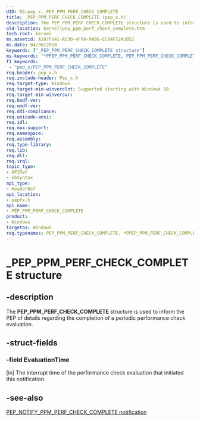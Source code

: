 ```yaml
---
UID: NS:pep_x._PEP_PPM_PERF_CHECK_COMPLETE
title: _PEP_PPM_PERF_CHECK_COMPLETE (pep_x.h)
description: The PEP_PPM_PERF_CHECK_COMPLETE structure is used to inform the PEP of details regarding the completion of a periodic performance check evaluation.
old-location: kernel\pep_ppm_perf_check_complete.htm
tech.root: kernel
ms.assetid: A107F641-AE30-4F99-9AB6-EC84F52A2B52
ms.date: 04/30/2018
keywords: ["_PEP_PPM_PERF_CHECK_COMPLETE structure"]
ms.keywords: "*PPEP_PPM_PERF_CHECK_COMPLETE, PEP_PPM_PERF_CHECK_COMPLETE, PEP_PPM_PERF_CHECK_COMPLETE structure [Kernel-Mode Driver Architecture], PPEP_PPM_PERF_CHECK_COMPLETE, PPEP_PPM_PERF_CHECK_COMPLETE structure pointer [Kernel-Mode Driver Architecture], _PEP_PPM_PERF_CHECK_COMPLETE, kernel.pep_ppm_perf_check_complete, pepfx/PEP_PPM_PERF_CHECK_COMPLETE, pepfx/PPEP_PPM_PERF_CHECK_COMPLETE"
f1_keywords:
 - "pep_x/PEP_PPM_PERF_CHECK_COMPLETE"
req.header: pep_x.h
req.include-header: Pep_x.h
req.target-type: Windows
req.target-min-winverclnt: Supported starting with Windows 10.
req.target-min-winversvr: 
req.kmdf-ver: 
req.umdf-ver: 
req.ddi-compliance: 
req.unicode-ansi: 
req.idl: 
req.max-support: 
req.namespace: 
req.assembly: 
req.type-library: 
req.lib: 
req.dll: 
req.irql: 
topic_type:
- APIRef
- kbSyntax
api_type:
- HeaderDef
api_location:
- pepfx.h
api_name:
- PEP_PPM_PERF_CHECK_COMPLETE
product:
- Windows
targetos: Windows
req.typenames: PEP_PPM_PERF_CHECK_COMPLETE, *PPEP_PPM_PERF_CHECK_COMPLETE
---
```


# _PEP_PPM_PERF_CHECK_COMPLETE structure


## -description


The <b>PEP_PPM_PERF_CHECK_COMPLETE</b> structure is used to inform the PEP of details regarding the completion of a periodic performance check evaluation.


## -struct-fields




### -field EvaluationTime

[in] The interrupt time of the performance check evaluation that initiated this notification.


## -see-also




<a href="https://docs.microsoft.com/windows-hardware/drivers/ddi/index">PEP_NOTIFY_PPM_PERF_CHECK_COMPLETE notification</a>
 

 

